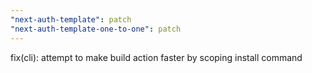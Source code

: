 ```yaml
---
"next-auth-template": patch
"next-auth-template-one-to-one": patch
---
```


fix(cli): attempt to make build action faster by scoping install command
